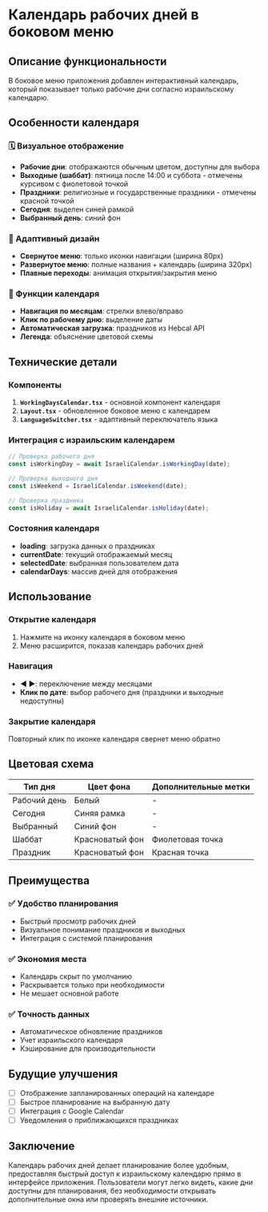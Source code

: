 # Календарь рабочих дней в боковом меню

## Описание функциональности

В боковое меню приложения добавлен интерактивный календарь, который показывает только рабочие дни согласно израильскому календарю.

## Особенности календаря

### 🗓️ Визуальное отображение
- **Рабочие дни**: отображаются обычным цветом, доступны для выбора
- **Выходные (шаббат)**: пятница после 14:00 и суббота - отмечены курсивом с фиолетовой точкой
- **Праздники**: религиозные и государственные праздники - отмечены красной точкой
- **Сегодня**: выделен синей рамкой
- **Выбранный день**: синий фон

### 📱 Адаптивный дизайн
- **Свернутое меню**: только иконки навигации (ширина 80px)
- **Развернутое меню**: полные названия + календарь (ширина 320px)
- **Плавные переходы**: анимация открытия/закрытия меню

### 🎯 Функции календаря
- **Навигация по месяцам**: стрелки влево/вправо
- **Клик по рабочему дню**: выделение даты
- **Автоматическая загрузка**: праздников из Hebcal API
- **Легенда**: объяснение цветовой схемы

## Технические детали

### Компоненты
1. **`WorkingDaysCalendar.tsx`** - основной компонент календаря
2. **`Layout.tsx`** - обновленное боковое меню с календарем
3. **`LanguageSwitcher.tsx`** - адаптивный переключатель языка

### Интеграция с израильским календарем
```typescript
// Проверка рабочего дня
const isWorkingDay = await IsraeliCalendar.isWorkingDay(date);

// Проверка выходного дня
const isWeekend = IsraeliCalendar.isWeekend(date);

// Проверка праздника
const isHoliday = await IsraeliCalendar.isHoliday(date);
```

### Состояния календаря
- **loading**: загрузка данных о праздниках
- **currentDate**: текущий отображаемый месяц
- **selectedDate**: выбранная пользователем дата
- **calendarDays**: массив дней для отображения

## Использование

### Открытие календаря
1. Нажмите на иконку календаря в боковом меню
2. Меню расширится, показав календарь рабочих дней

### Навигация
- **◀ ▶**: переключение между месяцами
- **Клик по дате**: выбор рабочего дня (праздники и выходные недоступны)

### Закрытие календаря
Повторный клик по иконке календаря свернет меню обратно

## Цветовая схема

| Тип дня | Цвет фона | Дополнительные метки |
|---------|-----------|---------------------|
| Рабочий день | Белый | - |
| Сегодня | Синяя рамка | - |
| Выбранный | Синий фон | - |
| Шаббат | Красноватый фон | Фиолетовая точка |
| Праздник | Красноватый фон | Красная точка |

## Преимущества

### ✅ Удобство планирования
- Быстрый просмотр рабочих дней
- Визуальное понимание праздников и выходных
- Интеграция с системой планирования

### ✅ Экономия места
- Календарь скрыт по умолчанию
- Раскрывается только при необходимости
- Не мешает основной работе

### ✅ Точность данных
- Автоматическое обновление праздников
- Учет израильского календаря
- Кэширование для производительности

## Будущие улучшения

- [ ] Отображение запланированных операций на календаре
- [ ] Быстрое планирование на выбранную дату
- [ ] Интеграция с Google Calendar
- [ ] Уведомления о приближающихся праздниках

## Заключение

Календарь рабочих дней делает планирование более удобным, предоставляя быстрый доступ к израильскому календарю прямо в интерфейсе приложения. Пользователи могут легко видеть, какие дни доступны для планирования, без необходимости открывать дополнительные окна или проверять внешние источники.
